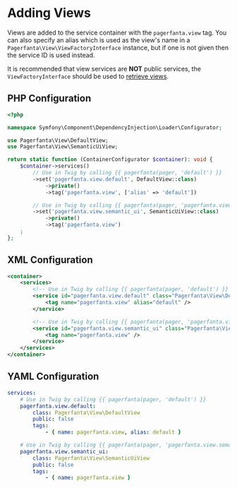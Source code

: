# Adding Views

Views are added to the service container with the `pagerfanta.view` tag. You can also specify an alias which is used as the view's name in a `Pagerfanta\View\ViewFactoryInterface` instance, but if one is not given then the service ID is used instead.

<div class="docs-note">It is recommended that view services are <strong>NOT</strong> public services, the <code>ViewFactoryInterface</code> should be used to <a href="/open-source/packages/pagerfantabundle/docs/3.x/retrieving-views">retrieve views</a>.</div>

## PHP Configuration

```php
<?php

namespace Symfony\Component\DependencyInjection\Loader\Configurator;

use Pagerfanta\View\DefaultView;
use Pagerfanta\View\SemanticUiView;

return static function (ContainerConfigurator $container): void {
    $container->services()
        // Use in Twig by calling {{ pagerfanta(pager, 'default') }}
        ->set('pagerfanta.view.default', DefaultView::class)
            ->private()
            ->tag('pagerfanta.view', ['alias' => 'default'])

        // Use in Twig by calling {{ pagerfanta(pager, 'pagerfanta.view.semantic_ui') }}
        ->set('pagerfanta.view.semantic_ui', SemanticUiView::class)
            ->private()
            ->tag('pagerfanta.view')
    ;
};
```

## XML Configuration

```xml
<container>
    <services>
        <!-- Use in Twig by calling {{ pagerfanta(pager, 'default') }} -->
        <service id="pagerfanta.view.default" class="Pagerfanta\View\DefaultView" public="false">
            <tag name="pagerfanta.view" alias="default" />
        </service>

        <!-- Use in Twig by calling {{ pagerfanta(pager, 'pagerfanta.view.semantic_ui') }} -->
        <service id="pagerfanta.view.semantic_ui" class="Pagerfanta\View\SemanticUiView" public="false">
            <tag name="pagerfanta.view" />
        </service>
    </services>
</container>
```

## YAML Configuration

```yaml
services:
    # Use in Twig by calling {{ pagerfanta(pager, 'default') }}
    pagerfanta.view.default:
        class: Pagerfanta\View\DefaultView
        public: false
        tags:
            - { name: pagerfanta.view, alias: default }

    # Use in Twig by calling {{ pagerfanta(pager, 'pagerfanta.view.semantic_ui') }}
    pagerfanta.view.semantic_ui:
        class: Pagerfanta\View\SemanticUiView
        public: false
        tags:
            - { name: pagerfanta.view }
```
